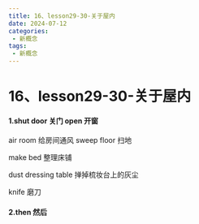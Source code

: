 ```yaml
---
title: 16、lesson29-30-关于屋内
date: 2024-07-12
categories:
 - 新概念
tags:
 - 新概念
---
```




# 16、lesson29-30-关于屋内



#### 1.shut  door 关门  open   开窗

air  room 给房间通风 sweep  floor 扫地

make  bed 整理床铺 

dust  dressing table 掸掉梳妆台上的灰尘

  knife 磨刀

#### 2.then 然后 